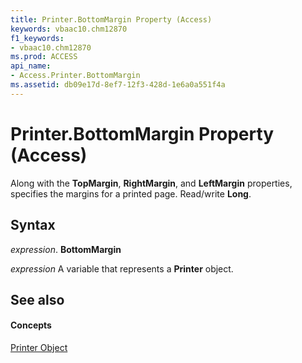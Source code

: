 ```yaml
---
title: Printer.BottomMargin Property (Access)
keywords: vbaac10.chm12870
f1_keywords:
- vbaac10.chm12870
ms.prod: ACCESS
api_name:
- Access.Printer.BottomMargin
ms.assetid: db09e17d-8ef7-12f3-428d-1e6a0a551f4a
---
```



# Printer.BottomMargin Property (Access)

Along with the  **TopMargin**, **RightMargin**, and **LeftMargin** properties, specifies the margins for a printed page. Read/write **Long**.


## Syntax

 _expression_. **BottomMargin**

 _expression_ A variable that represents a **Printer** object.


## See also


#### Concepts


[Printer Object](printer-object-access.md)

